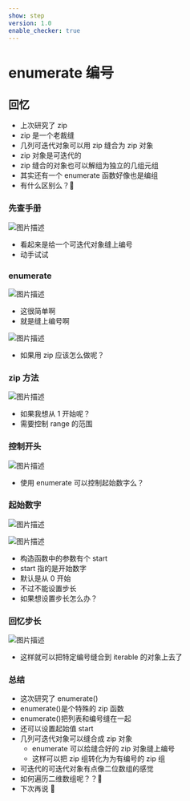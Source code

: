 ```yaml
---
show: step
version: 1.0
enable_checker: true
---
```


# enumerate 编号

## 回忆

- 上次研究了 zip
- zip 是一个老裁缝
- 几列可迭代对象可以用 zip 缝合为 zip 对象
- zip 对象是可迭代的
- zip 缝合的对象也可以解组为独立的几组元组
- 其实还有一个 enumerate 函数好像也是编组
- 有什么区别么？🤔

### 先查手册

![图片描述](https://doc.shiyanlou.com/courses/uid1190679-20211010-1633833065561)

- 看起来是给一个可迭代对象缝上编号
- 动手试试

### enumerate

![图片描述](https://doc.shiyanlou.com/courses/uid1190679-20211010-1633833106576)

- 这很简单啊
- 就是缝上编号啊

![图片描述](https://doc.shiyanlou.com/courses/uid1190679-20211010-1633864607401)

- 如果用 zip 应该怎么做呢？

### zip 方法

![图片描述](https://doc.shiyanlou.com/courses/uid1190679-20211010-1633833330678)

- 如果我想从 1 开始呢？
- 需要控制 range 的范围

### 控制开头

![图片描述](https://doc.shiyanlou.com/courses/uid1190679-20211010-1633833426125)

- 使用 enumerate 可以控制起始数字么？

### 起始数字

![图片描述](https://doc.shiyanlou.com/courses/uid1190679-20211010-1633833726451)

![图片描述](https://doc.shiyanlou.com/courses/uid1190679-20211010-1633833736030)

- 构造函数中的参数有个 start
- start 指的是开始数字
- 默认是从 0 开始
- 不过不能设置步长
- 如果想设置步长怎么办？

### 回忆步长

![图片描述](https://doc.shiyanlou.com/courses/uid1190679-20211010-1633833993192)

- 这样就可以把特定编号缝合到 iterable 的对象上去了

### 总结

- 这次研究了 enumerate()
- enumerate()是个特殊的 zip 函数
- enumerate()把列表和编号缝在一起
- 还可以设置起始值 start
- 几列可迭代对象可以缝合成 zip 对象
  - enumerate 可以给缝合好的 zip 对象缝上编号
  - 这样可以把 zip 组转化为为有编号的 zip 组
- 可迭代的可迭代对象有点像二位数组的感觉
- 如何遍历二维数组呢？？🤔
- 下次再说 👋
